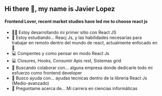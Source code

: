 ## Hi there 👋, my name is Javier Lopez

#### Frontend Lover, recent market studies have led me to choose react js

- 👨‍💻 Estoy desarrollando mi primer sitio con React JS 
- 💯 Estoy estudiando... Reacj Js, y las habilidades necesarias para trabajar en remoto dentro del mundo de react, actualmente enfocado en 👀
- 💻 Compentes y como pensar en modo React Js
- 💻 Closures, Hooks, Consumir Apis rest, Sistemas grid
- 👯 Buscando colaborar con... alguna empresa donde dedicarle todo mi esfuerzo como frontend developer
- 🤔 Busco ayuda con... ayudas tecnicas dentro de la libreria React Js (Medio-avanzado)
- 💬 Preguntame acerca de... Mi carrera en ciencias informáticas 

<!--
**Javier94cuba/Javier94cuba** is a ✨ _special_ ✨ repository because its `README.md` (this file) appears on your GitHub profile.

Here are some ideas to get you started:

- 🔭 I’m currently working on ... developing my first website but this time with React Js
- 🌱 I’m currently learning ...
- 👯 I’m looking to collaborate on ...
- 🤔 I’m looking for help with ...
- 💬 Ask me about ...
- 📫 How to reach me: ...
- 😄 Pronouns: ...
- ⚡ Fun fact: ...
-->
